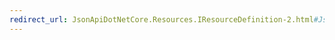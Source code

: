```yaml
---
redirect_url: JsonApiDotNetCore.Resources.IResourceDefinition-2.html#JsonApiDotNetCore_Resources_IResourceDefinition_2_OnWritingAsync__0_JsonApiDotNetCore_Middleware_WriteOperationKind_System_Threading_CancellationToken_
---
```

